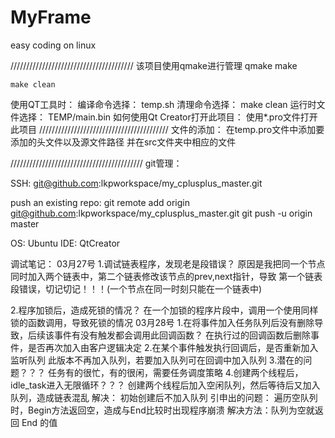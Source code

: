 # MyFrame
easy coding on linux 


///////////////////////////////////////
该项目使用qmake进行管理
	qmake
	make

	make clean
使用QT工具时：
	编译命令选择：
		temp.sh
	清理命令选择：
		make clean
运行时文件选择：
	TEMP/main.bin
如何使用Qt Creator打开此项目：
	使用*.pro文件打开此项目
/////////////////////////////////////////
文件的添加：
	在temp.pro文件中添加要添加的头文件以及源文件路径
	并在src文件夹中相应的文件

//////////////////////////////////////////
git管理：

SSH:
	git@github.com:lkpworkspace/my_cplusplus_master.git

push an existing repo:
	git remote add origin git@github.com:lkpworkspace/my_cplusplus_master.git
	git push -u origin master











OS:
	Ubuntu
IDE:
	QtCreator

调试笔记：
03月27号
1.调试链表程序，发现老是段错误？
	原因是我把同一个节点同时加入两个链表中，第二个链表修改该节点的prev,next指针，导致
	第一个链表段错误，切记切记！！！(一个节点在同一时刻只能在一个链表中)

2.程序加锁后，造成死锁的情况？
	在一个加锁的程序片段中，调用一个使用同样锁的函数调用，导致死锁的情况
03月28号
1.在将事件加入任务队列后没有删除导致，后续该事件有没有触发都会调用此回调函数？
	在执行过的回调函数后删除事件，是否再次加入由客户逻辑决定
2.在某个事件触发执行回调后，是否重新加入监听队列
	此版本不再加入队列，若要加入队列可在回调中加入队列
3.潜在的问题？？？
	任务有的很忙，有的很闲，需要任务调度策略
4.创建两个线程后，idle_task进入无限循环？？？
	创建两个线程后加入空闲队列，然后等待后又加入队列，造成链表混乱
	解决： 初始创建后不加入队列
	引申出的问题：
		遍历空队列时，Begin方法返回空，造成与End比较时出现程序崩溃
		解决方法：队列为空就返回 End 的值
